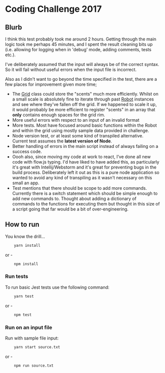 # Coding Challenge 2017

## Blurb

I think this test probably took me around 2 hours. Getting through the main logic
took me perhaps 45 minutes, and I spent the result cleaning bits up (i.e. allowing
for logging when in 'debug' mode, adding comments, tests etc.).

I've deliberately assumed that the input will always be of the correct syntax. So it
will fail without useful errors when the input file is incorrect.

Also as I didn't want to go beyond the time specified in the test, there are a few
places for improvement given more time;

* The [Grid](src/Grid.js) class could store the "scents" much more efficiently. Whilst on a small
scale is absolutely fine to iterate through past [Robot](src/Robot.js) instances and see where they've
fallen off the grid. If we happened to scale it up, it would probably be more efficient to
register "scents" in an array that **only** contains enough spaces for the grid rim.
* More useful errors with respect to an input of an invalid format
* More tests. Most have focused around basic functions within the Robot and within the grid 
using mostly sample data provided in challenge.
* Node version test, or at least some kind of transpiled alternative. Current test assumes the
**latest version of Node**.
* Better handling of errors in the main script instead of always failing on a success code.
* Oooh also, since moving my code at work to react, I've done all new code with flow.js typing. I'd
have liked to have added this, as particularly it's great with Intellij/Webstorm and it's great for
preventing bugs in the build process. Deliberately left it out as this is a pure node application so
wanted to avoid any kind of transpiling as it wasn't necessary on this small an app.
* Test mentions that there should be scope to add more commands. Currently there is a switch statement
which should be simple enough to add new commands to. Thought about adding a dictionary of commands to
the functions for executing them but thought in this size of a script going that far would be a bit
of over-engineering.


## How to run

You know the drill...

```bash
    yarn install
```

or -

```bash
    npm install
```

### Run tests

To run basic Jest tests use the following command:

```bash
    yarn test
```

or -

```bash
    npm test
```

### Run on an input file

Run with sample file input:

```bash
    yarn start source.txt
```

or -

```bash
    npm run source.txt
```

